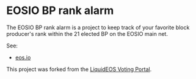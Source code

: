 # EOSIO BP rank alarm

The EOSIO BP rank alarm is a project to keep track of your favorite block producer's rank within the 21 elected BP on the EOSIO main net.

See:<br/> 
* [eos.io](https//:eos.io)

This project was forked from the [LiquidEOS Voting Portal](https://github.com/bancorprotocol/vote.liquideos.com).